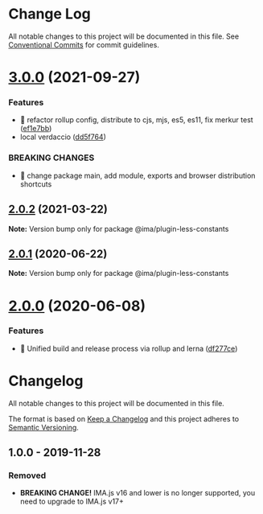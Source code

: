 # Change Log

All notable changes to this project will be documented in this file.
See [Conventional Commits](https://conventionalcommits.org) for commit guidelines.

# [3.0.0](https://github.com/seznam/IMA.js-plugins/compare/@ima/plugin-less-constants@2.0.2...@ima/plugin-less-constants@3.0.0) (2021-09-27)


### Features

* 🎸 refactor rollup config, distribute to cjs, mjs, es5, es11, fix merkur test ([ef1e7bb](https://github.com/seznam/IMA.js-plugins/commit/ef1e7bbbf62e6e24b980b185788fd9c2122331f0))
* local verdaccio ([dd5f764](https://github.com/seznam/IMA.js-plugins/commit/dd5f764e53f24def2073762d54883b10af6f6d12))


### BREAKING CHANGES

* 🧨 change package main, add module, exports and browser distribution shortcuts





## [2.0.2](https://github.com/seznam/IMA.js-plugins/compare/@ima/plugin-less-constants@2.0.1...@ima/plugin-less-constants@2.0.2) (2021-03-22)

**Note:** Version bump only for package @ima/plugin-less-constants





## [2.0.1](https://github.com/seznam/IMA.js-plugins/compare/@ima/plugin-less-constants@2.0.0...@ima/plugin-less-constants@2.0.1) (2020-06-22)

**Note:** Version bump only for package @ima/plugin-less-constants





# [2.0.0](https://github.com/seznam/IMA.js-plugins/compare/@ima/plugin-less-constants@1.0.0...@ima/plugin-less-constants@2.0.0) (2020-06-08)


### Features

* 🎸  Unified build and release process via rollup and lerna ([df277ce](https://github.com/seznam/IMA.js-plugins/commit/df277ce5bae0cacc9c5b4d6957bdc786ac9cf571))





# Changelog

All notable changes to this project will be documented in this file.

The format is based on [Keep a Changelog](http://keepachangelog.com/en/1.0.0/)
and this project adheres to [Semantic Versioning](http://semver.org/spec/v2.0.0.html).

## 1.0.0 - 2019-11-28
### Removed
- **BREAKING CHANGE!** IMA.js v16 and lower is no longer supported, you need to upgrade to IMA.js v17+
